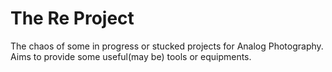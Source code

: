 # The Re Project

The chaos of some in progress or stucked projects for Analog Photography.
Aims to provide some useful(may be) tools or equipments.
